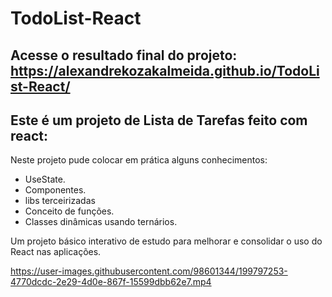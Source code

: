 # TodoList-React

## Acesse o resultado final do projeto: https://alexandrekozakalmeida.github.io/TodoList-React/

## Este é um projeto de Lista de Tarefas feito com react:

Neste projeto pude colocar em prática alguns conhecimentos:
* UseState.
* Componentes.
* libs terceirizadas
* Conceito de funções.
* Classes dinâmicas usando ternários.

Um projeto básico interativo de estudo para melhorar e consolidar o uso do React nas aplicações.



https://user-images.githubusercontent.com/98601344/199797253-4770dcdc-2e29-4d0e-867f-15599dbb62e7.mp4


